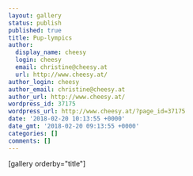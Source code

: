 ```yaml
---
layout: gallery
status: publish
published: true
title: Pup-lympics
author:
  display_name: cheesy
  login: cheesy
  email: christine@cheesy.at
  url: http://www.cheesy.at/
author_login: cheesy
author_email: christine@cheesy.at
author_url: http://www.cheesy.at/
wordpress_id: 37175
wordpress_url: http://www.cheesy.at/?page_id=37175
date: '2018-02-20 10:13:55 +0000'
date_gmt: '2018-02-20 09:13:55 +0000'
categories: []
comments: []
---
```

[gallery orderby="title"]
